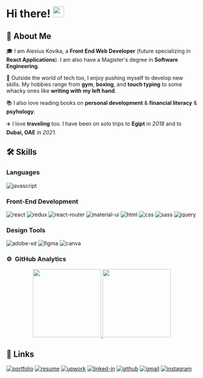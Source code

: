 # Hi there! <img src="https://media.giphy.com/media/hvRJCLFzcasrR4ia7z/giphy.gif" width="29px">

## 🚀 About Me

🎓 I am Alexius Kovika, a **Front End Web Developer** (future specializing in **React Applications**). I am also have a Magister's degree in **Software Engineering**.

🥊 Outside the world of tech too, I enjoy pushing myself to develop new skills. My hobbies range from **gym**, **boxing**, and **touch typing** to some whacky ones like **writing with my left hand**.

📚 I also love reading books on **personal development** & **financial literacy** & **psyhology**. 

✈️ I love **traveling** too. I have been on solo trips to **Egipt** in _2018_ and to **Dubai, OAE** in _2021_.

## 🛠️ Skills

### Languages

![javascript](https://img.shields.io/badge/JavaScript-323330?style=for-the-badge&logo=javascript&logoColor=F7DF1E)

### Front-End Development

![react](https://img.shields.io/badge/React-20232A?style=for-the-badge&logo=react&logoColor=61DAFB)
![redux](https://img.shields.io/badge/Redux-593D88?style=for-the-badge&logo=redux&logoColor=white)
![react-router](https://img.shields.io/badge/React_Router-CA4245?style=for-the-badge&logo=react-router&logoColor=white)
![material-ui](https://img.shields.io/badge/Material_UI-0081CB?style=for-the-badge&logo=mui&logoColor=white)
![html](https://img.shields.io/badge/HTML5-E34F26?style=for-the-badge&logo=html5&logoColor=white)
![css](https://img.shields.io/badge/CSS3-1572B6?style=for-the-badge&logo=css3&logoColor=white)
![sass](https://img.shields.io/badge/SASS-CC6699?style=for-the-badge&logo=sass&logoColor=white)
![jquery](https://img.shields.io/badge/jQuery-0769AD?style=for-the-badge&logo=jquery&logoColor=white)

### Design Tools

![adobe-xd](https://img.shields.io/badge/abode_xd-470137?style=for-the-badge&logo=adobe-xd&logoColor=white)
![figma](https://img.shields.io/badge/figma-000000?style=for-the-badge&logo=figma&logoColor=white)
![canva](https://img.shields.io/badge/canva-00C4CC?style=for-the-badge&logo=canva&logoColor=white)

### ⚙️ &nbsp;GitHub Analytics

<p align="center">
<a href="https://github.com/AlexiusKovika">
  <img height="180em" src="https://github-readme-stats-eight-theta.vercel.app/api?username=AlexiusKovika&show_icons=true&theme=algolia&include_all_commits=true&count_private=true"/>
  <img height="180em" src="https://github-readme-stats-eight-theta.vercel.app/api/top-langs/?username=AlexiusKovika&layout=compact&langs_count=8&theme=algolia"/>
</a>
</p>

## 🔗 Links

[![portfolio](https://img.shields.io/badge/Portfolio-5340ff?style=for-the-badge&logo=Google-chrome&logoColor=white)](https://)
[![resume](https://img.shields.io/badge/Resume-4285F4?style=for-the-badge&logo=read-the-docs&logoColor=white)](https://)
[![upwork](https://img.shields.io/badge/Upwork-6FDA44?style=for-the-badge&logo=Upwork&logoColor=white)](https://www.upwork.com/freelancers/~011ab66a510025f944)
[![linked-in](https://img.shields.io/badge/Linked_In-0077B5?style=for-the-badge&logo=LinkedIn&logoColor=white)](https://www.linkedin.com/in/alexey-kovika/)
[![github](https://img.shields.io/badge/GitHub-000000?style=for-the-badge&logo=GitHub&logoColor=white)](https://github.com/AlexiusKovika)
[![gmail](https://img.shields.io/badge/Gmail-D14836?style=for-the-badge&logo=Gmail&logoColor=white)](mailto:kae19hazi@gmail.com)
[![instagram](https://img.shields.io/badge/Instagram-E4405F?style=for-the-badge&logo=instagram&logoColor=white)](https://www.instagram.com/alexiusmur/)

